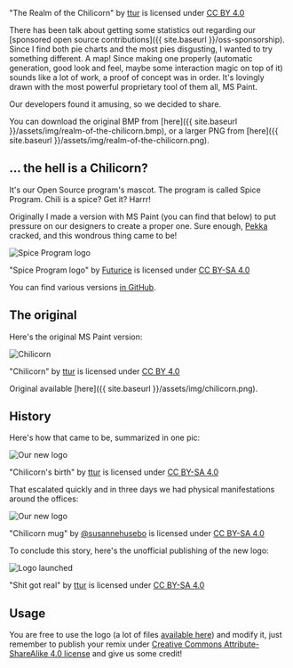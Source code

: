 "The Realm of the Chilicorn" by [ttur](https://github.com/ttur) is licensed under [CC BY 4.0](https://creativecommons.org/licenses/by/4.0/)

There has been talk about getting some statistics out regarding our [sponsored open source contributions]({{ site.baseurl }}/oss-sponsorship). Since I find both pie charts and the most pies disgusting, I wanted to try something different. A map! Since making one properly (automatic generation, good look and feel, maybe some interaction magic on top of it) sounds like a lot of work, a proof of concept was in order. It's lovingly drawn with the most powerful proprietary tool of them all, MS Paint.

Our developers found it amusing, so we decided to share.

You can download the original BMP from [here]({{ site.baseurl }}/assets/img/realm-of-the-chilicorn.bmp), or a larger PNG from [here]({{ site.baseurl }}/assets/img/realm-of-the-chilicorn.png).

... the hell is a Chilicorn? 
----------------------------

It's our Open Source program's mascot. The program is called Spice Program. Chili is a spice? Get it? Harrr!

Originally I made a version with MS Paint (you can find that below) to put pressure on our designers to create a proper one. Sure enough, [Pekka](http://futurice.com/people/pekka-pulli) cracked, and this wondrous thing came to be!

<div class="row text-center">
    <div class="col-md-8 col-md-offset-2">
        <img class="padded-img page-img" src="{{ site.baseurl }}/assets/img/logo/chilicorn_no_text-512.png" alt="Spice Program logo" />
    </div>
</div>

"Spice Program logo" by [Futurice](http://www.futurice.com) is licensed under [CC BY-SA 4.0](https://creativecommons.org/licenses/by-sa/4.0/)

You can find various versions [in GitHub](https://github.com/futurice/spiceprogram/tree/gh-pages/assets/img/logo).

The original
------------

Here's the original MS Paint version: 

<div class="row text-center">
    <div class="col-md-8 col-md-offset-2">
        <img class="padded-img page-img" src="{{ site.baseurl }}/assets/img/chilicorn.png" alt="Chilicorn" />
    </div>
</div>

"Chilicorn" by [ttur](https://github.com/ttur) is licensed under [CC BY 4.0](https://creativecommons.org/licenses/by/4.0/)

Original available [here]({{ site.baseurl }}/assets/img/chilicorn.png).

History
-------

Here's how that came to be, summarized in one pic:

<div class="row text-center">
    <div class="col-md-8 col-md-offset-2">
        <img class="padded-img page-img" src="{{ site.baseurl }}/assets/img/photos/chilicorn-birth.png" alt="Our new logo" />
    </div>
</div>

"Chilicorn's birth" by [ttur](https://github.com/ttur) is licensed under [CC BY-SA 4.0](https://creativecommons.org/licenses/by-sa/4.0/)

That escalated quickly and in three days we had physical manifestations around the offices:

<div class="row text-center">
    <div class="col-md-8 col-md-offset-2">
        <img class="padded-img page-img" src="{{ site.baseurl }}/assets/img/photos/chilicorn-mug.jpg" alt="Our new logo" />
    </div>
</div>

"Chilicorn mug" by [@susannehusebo](https://twitter.com/susannehusebo) is licensed under [CC BY-SA 4.0](https://creativecommons.org/licenses/by-sa/4.0/)

To conclude this story, here's the unofficial publishing of the new logo:

<div class="row text-center">
    <div class="col-md-8 col-md-offset-2">
        <img class="padded-img page-img" src="{{ site.baseurl }}/assets/img/photos/logo-launch.png" alt="Logo launched" />
    </div>
</div>

"Shit got real" by [ttur](https://github.com/ttur) is licensed under [CC BY-SA 4.0](https://creativecommons.org/licenses/by-sa/4.0/)

Usage
-----

You are free to use the logo (a lot of files [available here](https://github.com/futurice/spiceprogram/tree/gh-pages/assets/img/logo)) and modify it, just remember to publish your remix under [Creative Commons Attribute-ShareAlike 4.0 license](https://creativecommons.org/licenses/by-sa/4.0/) and give us some credit! 
